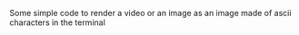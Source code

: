 Some simple code to render a video or an image as an image made of ascii characters in the terminal
